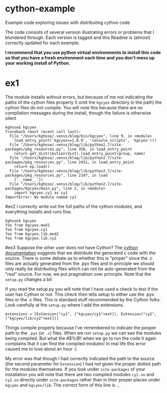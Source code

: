# cython-example
Example code exploring issues with distributing cython code

The code consists of several version illustrating errors or problems that I blundered through. Each version is tagged
and this Readme is (almost) correctly updated for each example.

**I recommend that you use python virtual environments to install this code so that you have a fresh environment each time
and you don't mess up your working install of Python.**

# ex1
The module installs without errors, but because of me not indicating the paths of the cython files properly (I omit the
``kgcyex`` directory in the path) the cython files do not compile. You will note this because there are no compilation
messages during the install, though the failure is otherwise silent

    kghose$ kgcyex
    Traceback (most recent call last):
      File "/Users/kghose/.venvs/blog/bin/kgcyex", line 9, in <module>
        load_entry_point('kgcyex==1.0.0', 'console_scripts', 'kgcyex')()
      File "/Users/kghose/.venvs/blog/lib/python2.7/site-packages/pkg_resources.py", line 356, in load_entry_point
        return get_distribution(dist).load_entry_point(group, name)
      File "/Users/kghose/.venvs/blog/lib/python2.7/site-packages/pkg_resources.py", line 2431, in load_entry_point
        return ep.load()
      File "/Users/kghose/.venvs/blog/lib/python2.7/site-packages/pkg_resources.py", line 2147, in load
        ['__name__'])
      File "/Users/kghose/.venvs/blog/lib/python2.7/site-packages/kgcyex/main.py", line 2, in <module>
        import kgcyex.cy1 as cy1
    ImportError: No module named cy1


#ex2
I correctly write out the full paths of the cython modules, and everything installs and runs fine.

    kghose$ kgcyex
    foo from kgcyex.mod1
    foo from kgcyex.cy1
    foo from kgcyex.lib.mod2
    foo from kgcyex.lib.cy2
    
#ex3
Suppose the other user does not have Cython? The [cython documentation][1] suggests that we distribute the generated c code
with the source. There is some debate as to whether this is "proper" since the .c files are actually generated from the
.pyx files and in principle we should only really be distributing files which can not be auto-generated from the "real" 
source. For now, we put pragmatism over principle. Note that the ``setup.py`` changes a bit

[1]: http://docs.cython.org/src/reference/compilation.html#distributing-cython-modules

If you read the setup.py you will note that I have used a check to test if the user has Cython or not. This check then
tells setup to either use the .pyx files or the .c files. This is standard stuff recommended by the Cython folks. Look
carefully at the ``setup.py`` where I add the extensions. 

    extensions = [Extension("cy1", ["kgcyex/cy1"+ext]), Extension("cy2", ["kgcyex/lib/cy2"+ext])]

Things compile properly because I've remembered to indicate the peoper path to the ``.pyx`` (or ``.c``) files. When we run
``setup.py`` we can see the modules being compiled. But what the #$%@! when we go to run the code it again complains that it
can find the compiled modules! In real life this error caused me to lose about an hour :(

My error was that though I had correctly indicated the path to the source (the second parameter for ``Extension``) I had
not given the proper dotted path for the modules themselves. If you look under ``site-packages`` of your installation
you will note that there are two compiled modules ``cy1.so`` and ``cy2.so`` directly under ``site-packages`` rather than
in their proper places under ``kgcyex`` and ``kgcyex/lib``. The correct form of this line is ...